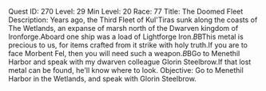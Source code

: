 Quest ID: 270
Level: 29
Min Level: 20
Race: 77
Title: The Doomed Fleet
Description: Years ago, the Third Fleet of Kul'Tiras sunk along the coasts of The Wetlands, an expanse of marsh north of the Dwarven kingdom of Ironforge.Aboard one ship was a load of Lightforge Iron.$B$BThis metal is precious to us, for items crafted from it strike with holy truth.If you are to face Morbent Fel, then you will need such a weapon.$B$BGo to Menethil Harbor and speak with my dwarven colleague Glorin Steelbrow.If that lost metal can be found, he'll know where to look.
Objective: Go to Menethil Harbor in the Wetlands, and speak with Glorin Steelbrow.
